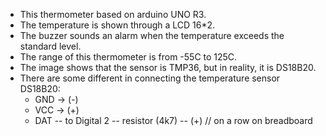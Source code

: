 - This thermometer based on arduino UNO R3.
- The temperature is shown through a LCD 16*2.
- The buzzer sounds an alarm when the temperature exceeds the standard level.
- The range of this thermometer is from -55C to 125C.
- The image shows that the sensor is TMP36, but in reality, it is DS18B20.
- There are some different in connecting the temperature sensor DS18B20:
  - GND -> (-)
  - VCC -> (+)
  - DAT -- to Digital 2 -- resistor (4k7) -- (+) // on a row on breadboard

